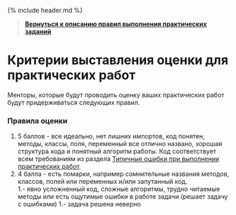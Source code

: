 {% include header.md %}

>
>**[Вернуться к описанию правил выполнения практических заданий]({{site.materialsurl}}general/practical_tasks_completing_rules)**
>

Критерии выставления оценки для практических работ
====================

Менторы, которые будут проводить оценку ваших практических работ будут придерживаться следующих правил.

### Правила оценки
1. 5 баллов - все идеально, нет лишних импортов, код понятен, методы, классы, поля, переменный все отлично названо, хорошая структура кода и понятный алгоритм работы. Код соответствует всем требованиям из раздела [Типичные ошибки при выполнении практических работ]({{site.materialsurl}}general/typical_mistakes).  
1. 4 балла - есть помарки, например сомнительные названия методов, классов, полей или переменных и/или запутанный код.  
1.- явно усложненный код, сложные алгоритмы, трудно читаемые методы или есть ощутимые ошибки в работе задачи (решает задачу с ошибками)
1.- задача решена неверно

